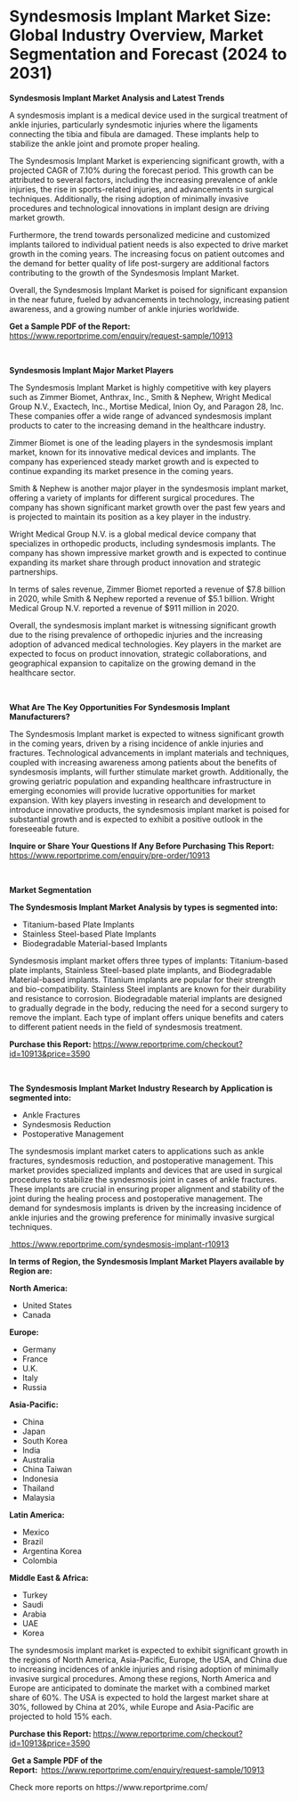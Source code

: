 <p><h1>Syndesmosis Implant Market Size: Global Industry Overview, Market Segmentation and Forecast (2024 to 2031)</h1></p><p><strong>Syndesmosis Implant Market Analysis and Latest Trends</strong></p>
<p><p>A syndesmosis implant is a medical device used in the surgical treatment of ankle injuries, particularly syndesmotic injuries where the ligaments connecting the tibia and fibula are damaged. These implants help to stabilize the ankle joint and promote proper healing.</p><p>The Syndesmosis Implant Market is experiencing significant growth, with a projected CAGR of 7.10% during the forecast period. This growth can be attributed to several factors, including the increasing prevalence of ankle injuries, the rise in sports-related injuries, and advancements in surgical techniques. Additionally, the rising adoption of minimally invasive procedures and technological innovations in implant design are driving market growth.</p><p>Furthermore, the trend towards personalized medicine and customized implants tailored to individual patient needs is also expected to drive market growth in the coming years. The increasing focus on patient outcomes and the demand for better quality of life post-surgery are additional factors contributing to the growth of the Syndesmosis Implant Market.</p><p>Overall, the Syndesmosis Implant Market is poised for significant expansion in the near future, fueled by advancements in technology, increasing patient awareness, and a growing number of ankle injuries worldwide.</p></p>
<p><strong>Get a Sample PDF of the Report:&nbsp;</strong> <a href="https://www.reportprime.com/enquiry/request-sample/10913">https://www.reportprime.com/enquiry/request-sample/10913</a></p>
<p>&nbsp;</p>
<p><strong>Syndesmosis Implant Major Market Players</strong></p>
<p><p>The Syndesmosis Implant Market is highly competitive with key players such as Zimmer Biomet, Anthrax, Inc., Smith & Nephew, Wright Medical Group N.V., Exactech, Inc., Mortise Medical, Inion Oy, and Paragon 28, Inc. These companies offer a wide range of advanced syndesmosis implant products to cater to the increasing demand in the healthcare industry.</p><p>Zimmer Biomet is one of the leading players in the syndesmosis implant market, known for its innovative medical devices and implants. The company has experienced steady market growth and is expected to continue expanding its market presence in the coming years.</p><p>Smith & Nephew is another major player in the syndesmosis implant market, offering a variety of implants for different surgical procedures. The company has shown significant market growth over the past few years and is projected to maintain its position as a key player in the industry.</p><p>Wright Medical Group N.V. is a global medical device company that specializes in orthopedic products, including syndesmosis implants. The company has shown impressive market growth and is expected to continue expanding its market share through product innovation and strategic partnerships.</p><p>In terms of sales revenue, Zimmer Biomet reported a revenue of $7.8 billion in 2020, while Smith & Nephew reported a revenue of $5.1 billion. Wright Medical Group N.V. reported a revenue of $911 million in 2020.</p><p>Overall, the syndesmosis implant market is witnessing significant growth due to the rising prevalence of orthopedic injuries and the increasing adoption of advanced medical technologies. Key players in the market are expected to focus on product innovation, strategic collaborations, and geographical expansion to capitalize on the growing demand in the healthcare sector.</p></p>
<p>&nbsp;</p>
<p><strong>What Are The Key Opportunities For Syndesmosis Implant Manufacturers?</strong></p>
<p><p>The Syndesmosis Implant market is expected to witness significant growth in the coming years, driven by a rising incidence of ankle injuries and fractures. Technological advancements in implant materials and techniques, coupled with increasing awareness among patients about the benefits of syndesmosis implants, will further stimulate market growth. Additionally, the growing geriatric population and expanding healthcare infrastructure in emerging economies will provide lucrative opportunities for market expansion. With key players investing in research and development to introduce innovative products, the syndesmosis implant market is poised for substantial growth and is expected to exhibit a positive outlook in the foreseeable future.</p></p>
<p><strong>Inquire or Share Your Questions If Any Before Purchasing This Report:</strong> <a href="https://www.reportprime.com/enquiry/pre-order/10913">https://www.reportprime.com/enquiry/pre-order/10913</a></p>
<p>&nbsp;</p>
<p><strong>Market Segmentation</strong></p>
<p><strong>The Syndesmosis Implant Market Analysis by types is segmented into:</strong></p>
<p><ul><li>Titanium-based Plate Implants</li><li>Stainless Steel-based Plate Implants</li><li>Biodegradable Material-based Implants</li></ul></p>
<p><p>Syndesmosis implant market offers three types of implants: Titanium-based plate implants, Stainless Steel-based plate implants, and Biodegradable Material-based implants. Titanium implants are popular for their strength and bio-compatibility. Stainless Steel implants are known for their durability and resistance to corrosion. Biodegradable material implants are designed to gradually degrade in the body, reducing the need for a second surgery to remove the implant. Each type of implant offers unique benefits and caters to different patient needs in the field of syndesmosis treatment.</p></p>
<p><strong>Purchase this Report:&nbsp;</strong><a href="https://www.reportprime.com/checkout?id=10913&price=3590">https://www.reportprime.com/checkout?id=10913&price=3590</a></p>
<p>&nbsp;</p>
<p><strong>The Syndesmosis Implant Market Industry Research by Application is segmented into:</strong></p>
<p><ul><li>Ankle Fractures</li><li>Syndesmosis Reduction</li><li>Postoperative Management</li></ul></p>
<p><p>The syndesmosis implant market caters to applications such as ankle fractures, syndesmosis reduction, and postoperative management. This market provides specialized implants and devices that are used in surgical procedures to stabilize the syndesmosis joint in cases of ankle fractures. These implants are crucial in ensuring proper alignment and stability of the joint during the healing process and postoperative management. The demand for syndesmosis implants is driven by the increasing incidence of ankle injuries and the growing preference for minimally invasive surgical techniques.</p></p>
<p><a href="https://www.reportprime.com/syndesmosis-implant-r10913">&nbsp;https://www.reportprime.com/syndesmosis-implant-r10913</a></p>
<p><strong>In terms of Region, the Syndesmosis Implant Market Players available by Region are:</strong></p>
<p>
    <p> <strong> North America: </strong>
        <ul>
            <li>United States</li>
            <li>Canada</li>
        </ul>
        </p> 
    <p> <strong> Europe: </strong>
        <ul>
            <li>Germany</li>
            <li>France</li>
            <li>U.K.</li>
            <li>Italy</li>
            <li>Russia</li>
        </ul>
        </p> 
    <p> <strong> Asia-Pacific: </strong>
        <ul>
            <li>China</li>
            <li>Japan</li>
            <li>South Korea</li>
            <li>India</li>
            <li>Australia</li>
            <li>China Taiwan</li>
            <li>Indonesia</li>
            <li>Thailand</li>
            <li>Malaysia</li>
        </ul>
        </p> 
    <p> <strong> Latin America: </strong>
        <ul>
            <li>Mexico</li>
            <li>Brazil</li>
            <li>Argentina Korea</li>
            <li>Colombia</li>
        </ul>
        </p> 
    <p> <strong> Middle East & Africa: </strong>
        <ul>
            <li>Turkey</li>
            <li>Saudi</li>
            <li>Arabia</li>
            <li>UAE</li>
            <li>Korea</li>
        </ul>
    </p>
    </p>
<p><p>The syndesmosis implant market is expected to exhibit significant growth in the regions of North America, Asia-Pacific, Europe, the USA, and China due to increasing incidences of ankle injuries and rising adoption of minimally invasive surgical procedures. Among these regions, North America and Europe are anticipated to dominate the market with a combined market share of 60%. The USA is expected to hold the largest market share at 30%, followed by China at 20%, while Europe and Asia-Pacific are projected to hold 15% each.</p></p>
<p><strong>Purchase this Report: </strong><a href="https://www.reportprime.com/checkout?id=10913&price=3590">https://www.reportprime.com/checkout?id=10913&price=3590</a></p>
<p>&nbsp;<strong>Get a Sample PDF of the Report:&nbsp;&nbsp;</strong><a href="https://www.reportprime.com/enquiry/request-sample/10913">https://www.reportprime.com/enquiry/request-sample/10913</a></p>
<p><strong></strong></p>
<p>Check more reports on https://www.reportprime.com/</p>
